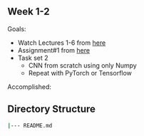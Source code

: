 ## Week 1-2

Goals:
- Watch Lectures 1-6 from [here](https://cs231n.stanford.edu/2017/syllabus.html) 
- Assignment#1 from [here](https://cs231n.github.io/assignments2024/assignment1/)
- Task set 2
  - CNN from scratch using only Numpy
  - Repeat with PyTorch or Tensorflow

Accomplished:

## Directory Structure

```bash
|--- README.md
```
